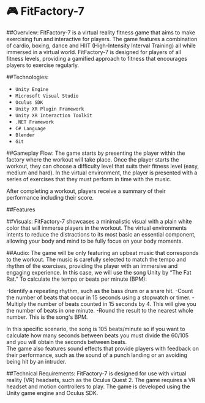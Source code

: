 # :video_game: FitFactory-7

##Overview:
FitFactory-7 is a virtual reality fitness game that aims to make exercising fun and interactive for players. The game features a combination of cardio, boxing, dance and HIIT (High-Intensity Interval Training) all while immersed in a virtual world. FitFactory-7 is designed for players of all fitness levels, providing a gamified approach to fitness that encourages players to exercise regularly.

##Technologies:
* `Unity Engine` 
* `Microsoft Visual Studio`
* `Oculus SDK` 
* `Unity XR Plugin Framework`
* `Unity XR Interaction Toolkit`
* `.NET Framework`
* `C# Language`
* `Blender`
* `Git`

##Gameplay Flow:
The game starts by presenting the player within the factory where the workout will take place. Once the player starts the workout, they can choose a difficulty level that suits their fitness level (easy, medium and hard). In the virtual environment, the player is presented with a series of exercises that they must perform in time with the music. 

After completing a workout, players receive a summary of their performance including their score. 

##Features

##Visuals:
FitFactory-7 showcases a minimalistic visual with a plain white color that will immerse players in the workout. The virtual environments intents to reduce the distractions to its most basic an essential component, allowing your body and mind to be fully focus on your body moments.

##Audio:
The game will be only featuring an upbeat music that corresponds to the workout. The music is carefully selected to match the tempo and rhythm of the exercises, providing the player with an immersive and engaging experience. In this case, we will use the song Unity by “The Fat Rat.” To calculate the tempo or beats per minute (BPM):

-Identify a repeating rhythm, such as the bass drum or a snare hit. 
-Count the number of beats that occur in 15 seconds using a stopwatch or timer.
-Multiply the number of beats counted in 15 seconds by 4. This will give you the number of beats in one minute.
-Round the result to the nearest whole number. This is the song's BPM.

In this specific scenario, the song is 105 beats/minute so if you want to calculate how many seconds between beats you must divide the 60/105 and you will obtain the seconds between beats.  
 The game also features sound effects that provide players with feedback on their performance, such as the sound of a punch landing or an avoiding being hit by an intruder.

##Technical Requirements:
FitFactory-7 is designed for use with virtual reality (VR) headsets, such as the Oculus Quest 2. The game requires a VR headset and motion controllers to play. The game is developed using the Unity game engine and Oculus SDK. 

